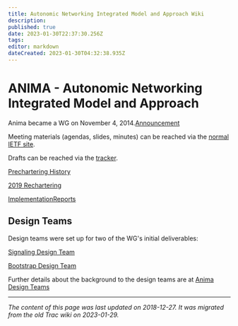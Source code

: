 ```yaml
---
title: Autonomic Networking Integrated Model and Approach Wiki
description: 
published: true
date: 2023-01-30T22:37:30.256Z
tags: 
editor: markdown
dateCreated: 2023-01-30T04:32:38.935Z
---
```


# ANIMA - Autonomic Networking Integrated Model and Approach 
Anima became a WG on November 4, 2014.[Announcement](http://www.ietf.org/mail-archive/web/anima/current/msg00598.html)

Meeting materials (agendas, slides, minutes) can be reached via the [normal IETF site](http://www.ietf.org/meeting/).

Drafts can be reached via the [tracker](https://datatracker.ietf.org/wg/anima/documents/).

[Prechartering History](/PrecharteringHistory)

[2019 Rechartering](/2019Rechartering)

[ImplementationReports](/ImplementationReports)

## Design Teams
Design teams were set up for two of the WG's initial deliverables:

[Signaling Design Team](/SignalingDesignTeam)

[Bootstrap Design Team](/BootstrapDesignTeam)

Further details about the background to the design teams are at [Anima Design Teams](https://wiki.ietf.org/Design)
&nbsp;
&nbsp;
&nbsp;

---

*The content of this page was last updated on 2018-12-27. It was migrated from the old Trac wiki on 2023-01-29.*
